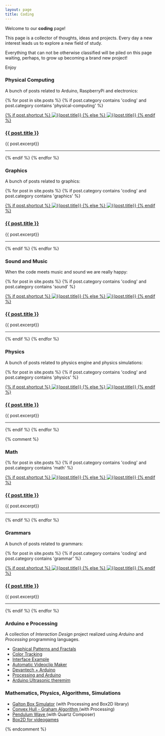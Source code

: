 ```yaml
---
layout: page
title: Coding
---
```


Welcome to our **coding** page!

This page is a collector of thoughts, ideas and projects. Every day a new interest leads us to explore a new field of study.

Everything that can not be otherwise classified will be piled on this page waiting, perhaps, to grow up becoming a brand new project!

Enjoy

### Physical Computing
A bunch of posts related to Arduino, RaspberryPi and electronics:

{% for post in site.posts %}
{% if post.category contains 'coding' and post.category contains 'physical-computing' %}

<div>

<a href="{{post.url}}">
{% if post.shortcut %}
<img src="{{ site.baseurl }}/assets/images/shortcuts/{{post.shortcut}}" alt="{{post.title}}" class="shortcut-image"/>
{% else %}
<img src="{{ site.baseurl }}/assets/images/shortcuts/shortcut-default-coding.png" alt="{{post.title}}" class="shortcut-image"/>
{% endif %}
</a>

<h3 class="post-title"><a href="{{ site.baseurl }}{{post.url}}">{{ post.title }}</a></h3>
{{ post.excerpt}}

<hr class="clear" />

</div>

{% endif %}
{% endfor %}

### Graphics
A bunch of posts related to graphics:

{% for post in site.posts %}
{% if post.category contains 'coding' and post.category contains 'graphics' %}

<div>

<a href="{{post.url}}">
{% if post.shortcut %}
<img src="{{ site.baseurl }}/assets/images/shortcuts/{{post.shortcut}}" alt="{{post.title}}" class="shortcut-image"/>
{% else %}
<img src="{{ site.baseurl }}/assets/images/shortcuts/shortcut-default-coding.png" alt="{{post.title}}" class="shortcut-image"/>
{% endif %}
</a>

<h3 class="post-title"><a href="{{ site.baseurl }}{{post.url}}">{{ post.title }}</a></h3>
{{ post.excerpt}}

<hr class="clear" />

</div>

{% endif %}
{% endfor %}


### Sound and Music
When the code meets music and sound we are really happy:

{% for post in site.posts %}
{% if post.category contains 'coding' and post.category contains 'sound' %}

<div>

<a href="{{post.url}}">
{% if post.shortcut %}
<img src="{{ site.baseurl }}/assets/images/shortcuts/{{post.shortcut}}" alt="{{post.title}}" class="shortcut-image"/>
{% else %}
<img src="{{ site.baseurl }}/assets/images/shortcuts/shortcut-default-coding.png" alt="{{post.title}}" class="shortcut-image"/>
{% endif %}
</a>

<h3 class="post-title"><a href="{{ site.baseurl }}{{post.url}}">{{ post.title }}</a></h3>
{{ post.excerpt}}

<hr class="clear" />

</div>

{% endif %}
{% endfor %}

### Physics
A bunch of posts related to physics engine and physics simulations:

{% for post in site.posts %}
{% if post.category contains 'coding' and post.category contains 'physics' %}

<div>

<a href="{{site.baseurl}}{{post.url}}">
{% if post.shortcut %}
<img src="{{site.baseurl}}/assets/images/shortcuts/{{post.shortcut}}" alt="{{post.title}}" class="shortcut-image"/>
{% else %}
<img src="{{site.baseurl}}/assets/images/shortcuts/shortcut-default-coding.png" alt="{{post.title}}" class="shortcut-image"/>
{% endif %}
</a>

<h3 class="post-title"><a href="{{site.baseurl}}{{post.url}}">{{ post.title }}</a></h3>
{{ post.excerpt}}

<hr class="clear" />

</div>

{% endif %}
{% endfor %}


{% comment %}
### Math

{% for post in site.posts %}
{% if post.category contains 'coding' and post.category contains 'math' %}

<div>

<a href="{{site.baseurl}}{{post.url}}">
{% if post.shortcut %}
<img src="{{site.baseurl}}/assets/images/shortcuts/{{post.shortcut}}" alt="{{post.title}}" class="shortcut-image"/>
{% else %}
<img src="{{site.baseurl}}/assets/images/shortcuts/shortcut-default-coding.png" alt="{{post.title}}" class="shortcut-image"/>
{% endif %}
</a>

<h3 class="post-title"><a href="{{site.baseurl}}{{post.url}}">{{ post.title }}</a></h3>
{{ post.excerpt}}

<hr class="clear" />

</div>

{% endif %}
{% endfor %}


### Grammars
A bunch of posts related to grammars:

{% for post in site.posts %}
{% if post.category contains 'coding' and post.category contains 'grammar' %}

<div>

<a href="{{site.baseurl}}{{post.url}}">
{% if post.shortcut %}
<img src="{{site.baseurl}}/assets/images/shortcuts/{{post.shortcut}}" alt="{{post.title}}" class="shortcut-image"/>
{% else %}
<img src="{{site.baseurl}}/assets/images/shortcuts/shortcut-default-coding.png" alt="{{post.title}}" class="shortcut-image"/>
{% endif %}
</a>

<h3 class="post-title"><a href="{{site.baseurl}}{{post.url}}">{{ post.title }}</a></h3>
{{ post.excerpt}}

<hr class="clear" />

</div>

{% endif %}
{% endfor %}


### Arduino e Processing
A collection of _Interaction Design_ project realized using _Arduino_ and _Processing_ programming languages.

<ul>
<li><a href="#patterns-frattali">Graphical Patterns and Fractals</a> </li>
<li><a href="#color-tracking">Color Tracking</a> </li>
<li><a href="#interfaccia">Interface Example</a></li>
<li><a href="#videoclip-maker">Automatic Videoclip Maker</a></li>
<li><a href="#devantech-arduino">Devantech + Arduino</a></li>
<li><a href="#processing-arduino">Processing and Arduino</a></li>
<li><a href="#arduino-ultrasonic-theremin">Arduino Ultrasonic theremim</a></li>
</ul>    

### Mathematics, Physics, Algorithms, Simulations

<ul>
<li><a href="#galton-box">Galton Box Simulator</a> (with Processing and Box2D library)</li>
<li><a href="#convex-hull">Convex Hull - Graham Algorithm </a> (with Processing)</li>
<li><a href="#pendulum">Pendulum Wave </a> (with Quartz Composer)</li>
<li><a href="#libreria-box2d">Box2D for videogames</a></li>
</ul>   
{% endcomment %}
